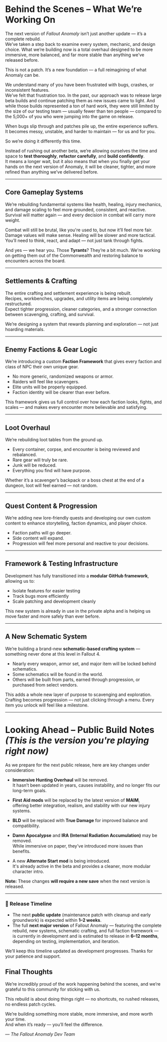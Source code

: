 # Behind the Scenes – What We’re Working On

The next version of *Fallout Anomaly* isn’t just another update — it’s a complete rebuild.  
We’ve taken a step back to examine every system, mechanic, and design choice. What we’re building now is a total overhaul designed to be more immersive, more balanced, and far more stable than anything we’ve released before.

This is not a patch. It’s a new foundation — a full reimagining of what Anomaly can be.

We understand many of you have been frustrated with bugs, crashes, or inconsistent features.  
We’ve felt that frustration too. In the past, our approach was to release large beta builds and continue patching them as new issues came to light. And while those builds represented a ton of hard work, they were still limited by the size of our testing team — usually fewer than ten people — compared to the 5,000+ of you who were jumping into the game on release.

When bugs slip through and patches pile up, the entire experience suffers. It becomes messy, unstable, and harder to maintain — for us and for you.

So we’re doing it differently this time.

Instead of rushing out another beta, we’re allowing ourselves the time and space to **test thoroughly**, **refactor carefully**, and **build confidently**.  
It means a longer wait, but it also means that when you finally get your hands on the next version of Anomaly, it will be cleaner, tighter, and more refined than anything we’ve delivered before.

---

## Core Gameplay Systems

We’re rebuilding fundamental systems like health, healing, injury mechanics, and damage scaling to feel more grounded, consistent, and reactive.  
Survival will matter again — and every decision in combat will carry more weight.

Combat will still be brutal, like you're used to, but now it’ll feel more fair. Damage values will make sense. Healing will be slower and more tactical.  
You’ll need to think, react, and adapt — not just tank through fights.

And yes — we hear you. Those **Tyrants**? They’re a bit much. We're working on getting them out of the Commonwealth and restoring balance to encounters across the board.

---

## Settlements & Crafting

The entire crafting and settlement experience is being rebuilt.  
Recipes, workbenches, upgrades, and utility items are being completely restructured.  
Expect tighter progression, cleaner categories, and a stronger connection between scavenging, crafting, and survival.

We’re designing a system that rewards planning and exploration — not just hoarding materials.

---

## Enemy Factions & Gear Logic

We’re introducing a custom **Faction Framework** that gives every faction and class of NPC their own unique gear.

- No more generic, randomized weapons or armor.
- Raiders will feel like scavengers.
- Elite units will be properly equipped.
- Faction identity will be clearer than ever before.

This framework gives us full control over how each faction looks, fights, and scales — and makes every encounter more believable and satisfying.

---

## Loot Overhaul

We’re rebuilding loot tables from the ground up.

- Every container, corpse, and encounter is being reviewed and rebalanced.
- Rare gear will truly be rare.
- Junk will be reduced.
- Everything you find will have purpose.

Whether it’s a scavenger’s backpack or a boss chest at the end of a dungeon, loot will feel earned — not random.

---

## Quest Content & Progression

We’re adding new lore-friendly quests and developing our own custom content to enhance storytelling, faction dynamics, and player choice.

- Faction paths will go deeper.
- Side content will expand.
- Progression will feel more personal and reactive to your decisions.

---

## Framework & Testing Infrastructure

Development has fully transitioned into a **modular GitHub framework**, allowing us to:

- Isolate features for easier testing
- Track bugs more efficiently
- Scale patching and development cleanly

This new system is already in use in the private alpha and is helping us move faster and more safely than ever before.

---

## A New Schematic System

We’re building a brand-new **schematic-based crafting system** — something never done at this level in Fallout 4.

- Nearly every weapon, armor set, and major item will be locked behind schematics.
- Some schematics will be found in the world.
- Others will be built from parts, earned through progression, or purchased from select vendors.

This adds a whole new layer of purpose to scavenging and exploration.  
Crafting becomes progression — not just clicking through a menu. Every item you unlock will feel like a milestone.

---

# Looking Ahead – Public Build Notes *(This is the version you're playing right now)*

As we prepare for the next public release, here are key changes under consideration:

- **Immersive Hunting Overhaul** will be removed.  
  It hasn’t been updated in years, causes instability, and no longer fits our long-term goals.

- **First Aid mods** will be replaced by the latest version of **MAIM**,  
  offering better integration, realism, and stability with our new injury systems.

- **BLD** will be replaced with **True Damage** for improved balance and compatibility.

- **Damn Apocalypse** and **IRA (Internal Radiation Accumulation)** may be removed.  
  While immersive on paper, they’ve introduced more issues than benefits.

- A new **Alternate Start mod** is being introduced.  
  It's already active in the beta and provides a cleaner, more modular character intro.

**Note:** These changes **will require a new save** when the next version is released.

---

### 📅 Release Timeline

- The next **public update** (maintenance patch with cleanup and early groundwork) is expected within **1–2 weeks**.
- The full **next major version** of Fallout Anomaly — featuring the complete rebuild, new systems, schematic crafting, and full faction framework — is currently in development and is estimated to release in **6–12 months**, depending on testing, implementation, and iteration.

We’ll keep this timeline updated as development progresses. Thanks for your patience and support.

## Final Thoughts

We’re incredibly proud of the work happening behind the scenes, and we’re grateful to this community for sticking with us.

This rebuild is about doing things right — no shortcuts, no rushed releases, no endless patch cycles.

We’re building something more stable, more immersive, and more worth your time.  
And when it’s ready — you’ll feel the difference.

— *The Fallout Anomaly Dev Team*



